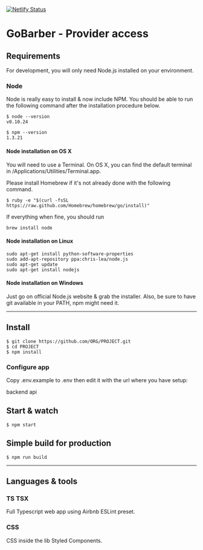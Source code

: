 [![Netlify Status](https://api.netlify.com/api/v1/badges/e2be7e24-4ff5-491d-abf6-cffcd75144c6/deploy-status)](https://app.netlify.com/sites/stoic-lewin-c0e1fb/deploys)

# GoBarber - Provider access

## Requirements

For development, you will only need Node.js installed on your environment.


### Node

Node is really easy to install & now include NPM. You should be able to run the following command after the installation procedure below.

    $ node --version
    v0.10.24

    $ npm --version
    1.3.21

#### Node installation on OS X

You will need to use a Terminal. On OS X, you can find the default terminal in /Applications/Utilities/Terminal.app.

Please install Homebrew if it's not already done with the following command.

    $ ruby -e "$(curl -fsSL https://raw.github.com/Homebrew/homebrew/go/install)"

If everything when fine, you should run

    brew install node

#### Node installation on Linux

    sudo apt-get install python-software-properties
    sudo add-apt-repository ppa:chris-lea/node.js
    sudo apt-get update
    sudo apt-get install nodejs

#### Node installation on Windows

Just go on official Node.js website & grab the installer. Also, be sure to have git available in your PATH, npm might need it.

---
## Install

    $ git clone https://github.com/ORG/PROJECT.git
    $ cd PROJECT
    $ npm install

### Configure app

Copy .env.example to .env then edit it with the url where you have setup:

  backend api


## Start & watch

    $ npm start

## Simple build for production

    $ npm run build


---

## Languages & tools
### TS TSX

  Full Typescript web app using Airbnb ESLint preset.



### CSS

  CSS inside the lib Styled Components.
